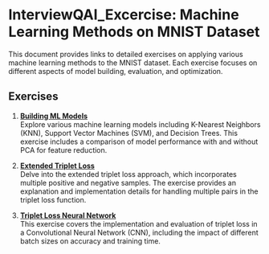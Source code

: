 # InterviewQAI_Excercise: Machine Learning Methods on MNIST Dataset

This document provides links to detailed exercises on applying various machine learning methods to the MNIST dataset. Each exercise focuses on different aspects of model building, evaluation, and optimization.

## Exercises

1. **[Building ML Models]([Excercise_No_1.md](https://github.com/HuyNNQ-127/InterviewQAI_Excercise/tree/main/Excercise_No_1#readme))**  
   Explore various machine learning models including K-Nearest Neighbors (KNN), Support Vector Machines (SVM), and Decision Trees. This exercise includes a comparison of model performance with and without PCA for feature reduction.

2. **[Extended Triplet Loss]([Excercise_No_2.md](https://github.com/HuyNNQ-127/InterviewQAI_Excercise/tree/main/Excercise_No_2#readme))**  
   Delve into the extended triplet loss approach, which incorporates multiple positive and negative samples. The exercise provides an explanation and implementation details for handling multiple pairs in the triplet loss function.

3. **[Triplet Loss Neural Network]([Excercise_No_3.md](https://github.com/HuyNNQ-127/InterviewQAI_Excercise/tree/main/Excercise_No_3#readme))**  
   This exercise covers the implementation and evaluation of triplet loss in a Convolutional Neural Network (CNN), including the impact of different batch sizes on accuracy and training time.
